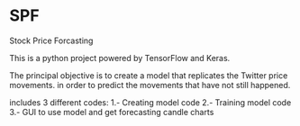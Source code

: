 # SPF
Stock Price Forcasting

This is a python project powered by TensorFlow and Keras. 

The principal objective is to create a model that replicates the Twitter price movements. in order to predict the movements that have not still happened.

includes 3 different codes: 
  1.- Creating model code
  2.- Training model code
  3.- GUI to use model and get forecasting candle charts
